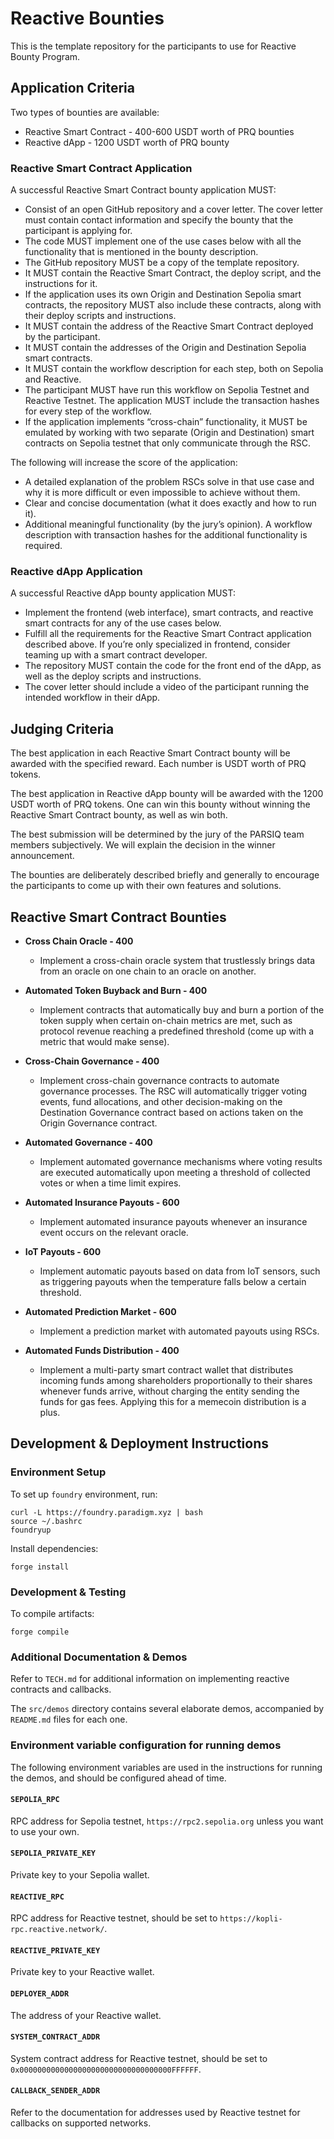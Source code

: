 # Reactive Bounties

This is the template repository for the participants to use for Reactive Bounty Program.

## Application Criteria

Two types of bounties are available:

- Reactive Smart Contract - 400-600 USDT worth of PRQ bounties
- Reactive dApp - 1200 USDT worth of PRQ bounty

### Reactive Smart Contract Application

A successful Reactive Smart Contract bounty application MUST:

- Consist of an open GitHub repository and a cover letter. The cover letter must contain contact information and specify the bounty that the participant is applying for.
- The code MUST implement one of the use cases below with all the functionality that is mentioned in the bounty description.
- The GitHub repository MUST be a copy of the template repository.
- It MUST contain the Reactive Smart Contract, the deploy script, and the instructions for it.
- If the application uses its own Origin and Destination Sepolia smart contracts, the repository MUST also include these contracts, along with their deploy scripts and instructions.
- It MUST contain the address of the Reactive Smart Contract deployed by the participant.
- It MUST contain the addresses of the Origin and Destination Sepolia smart contracts.
- It MUST contain the workflow description for each step, both on Sepolia and Reactive.
- The participant MUST have run this workflow on Sepolia Testnet and Reactive Testnet. The application MUST include the transaction hashes for every step of the workflow.
- If the application implements “cross-chain” functionality, it MUST be emulated by working with two separate (Origin and Destination) smart contracts on Sepolia testnet that only communicate through the RSC.

The following will increase the score of the application:

- A detailed explanation of the problem RSCs solve in that use case and why it is more difficult or even impossible to achieve without them.
- Clear and concise documentation (what it does exactly and how to run it).
- Additional meaningful functionality (by the jury’s opinion). A workflow description with transaction hashes for the additional functionality is required.

### Reactive dApp Application

A successful Reactive dApp bounty application MUST:

- Implement the frontend (web interface), smart contracts, and reactive smart contracts for any of the use cases below.
- Fulfill all the requirements for the Reactive Smart Contract application described above. If you’re only specialized in frontend, consider teaming up with a smart contract developer.
- The repository MUST contain the code for the front end of the dApp, as well as the deploy scripts and instructions.
- The cover letter should include a video of the participant running the intended workflow in their dApp.

## Judging Criteria

The best application in each Reactive Smart Contract bounty will be awarded with the specified reward. Each number is USDT worth of PRQ tokens.

The best application in Reactive dApp bounty will be awarded with the 1200 USDT worth of PRQ tokens. One can win this bounty without winning the Reactive Smart Contract bounty, as well as win both.

The best submission will be determined by the jury of the PARSIQ team members subjectively. We will explain the decision in the winner announcement.

The bounties are deliberately described briefly and generally to encourage the participants to come up with their own features and solutions.

## Reactive Smart Contract Bounties

- **Cross Chain Oracle - 400**
  - Implement a cross-chain oracle system that trustlessly brings data from an oracle on one chain to an oracle on another.

- **Automated Token Buyback and Burn - 400**
  - Implement contracts that automatically buy and burn a portion of the token supply when certain on-chain metrics are met, such as protocol revenue reaching a predefined threshold (come up with a metric that would make sense).

- **Cross-Chain Governance - 400**
  - Implement cross-chain governance contracts to automate governance processes. The RSC will automatically trigger voting events, fund allocations, and other decision-making on the Destination Governance contract based on actions taken on the Origin Governance contract.

- **Automated Governance - 400**
  - Implement automated governance mechanisms where voting results are executed automatically upon meeting a threshold of collected votes or when a time limit expires.

- **Automated Insurance Payouts - 600**
  - Implement automated insurance payouts whenever an insurance event occurs on the relevant oracle.

- **IoT Payouts - 600**
  - Implement automatic payouts based on data from IoT sensors, such as triggering payouts when the temperature falls below a certain threshold.

- **Automated Prediction Market - 600**
  - Implement a prediction market with automated payouts using RSCs.

- **Automated Funds Distribution - 400**
  - Implement a multi-party smart contract wallet that distributes incoming funds among shareholders proportionally to their shares whenever funds arrive, without charging the entity sending the funds for gas fees. Applying this for a memecoin distribution is a plus.

## Development & Deployment Instructions

### Environment Setup

To set up `foundry` environment, run:

```
curl -L https://foundry.paradigm.xyz | bash
source ~/.bashrc
foundryup
```

Install dependencies:

```
forge install
```

### Development & Testing

To compile artifacts:

```
forge compile
```

### Additional Documentation & Demos

Refer to `TECH.md` for additional information on implementing reactive contracts and callbacks.

The `src/demos` directory contains several elaborate demos, accompanied by `README.md` files for each one.

### Environment variable configuration for running demos

The following environment variables are used in the instructions for running the demos, and should be configured ahead of time.

#### `SEPOLIA_RPC`

RPC address for Sepolia testnet, `https://rpc2.sepolia.org` unless you want to use your own.

#### `SEPOLIA_PRIVATE_KEY`

Private key to your Sepolia wallet.

#### `REACTIVE_RPC`

RPC address for Reactive testnet, should be set to `https://kopli-rpc.reactive.network/`.

#### `REACTIVE_PRIVATE_KEY`

Private key to your Reactive wallet.

#### `DEPLOYER_ADDR`

The address of your Reactive wallet.

#### `SYSTEM_CONTRACT_ADDR`

System contract address for Reactive testnet, should be set to `0x0000000000000000000000000000000000FFFFFF`.

#### `CALLBACK_SENDER_ADDR`

Refer to the documentation for addresses used by Reactive testnet for callbacks on supported networks.
